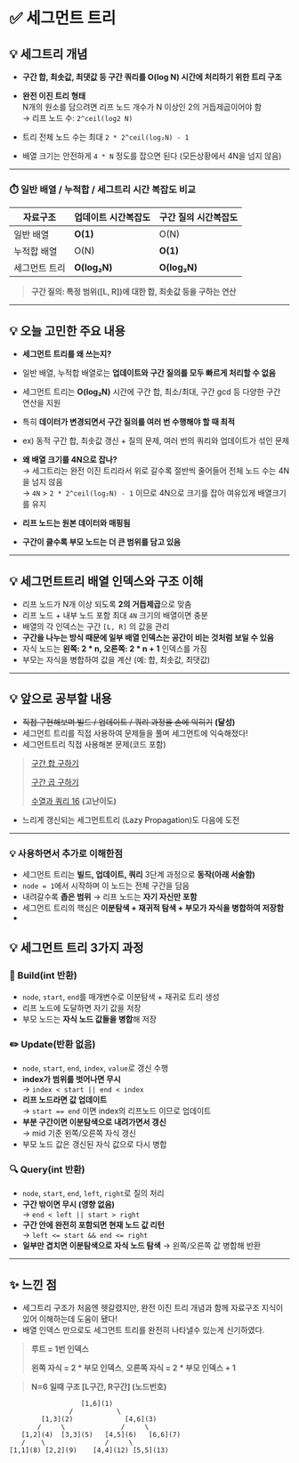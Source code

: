 # ✅ 세그먼트 트리 

## 💡 세그트리 개념

- **구간 합, 최솟값, 최댓값 등 구간 쿼리를 O(log N) 시간에 처리하기 위한 트리 구조**
- **완전 이진 트리 형태**  
  N개의 원소를 담으려면 리프 노드 개수가 N 이상인 2의 거듭제곱이어야 함  
  → 리프 노드 수: `2^ceil(log2 N)`

- 트리 전체 노드 수는 최대 `2 * 2^ceil(log₂N) - 1`
- 배열 크기는 안전하게 `4 * N` 정도를 잡으면 된다 (모든상황에서 4N을 넘지 않음)

---
### ⏱️ 일반 배열 / 누적합 / 세그트리 시간 복잡도 비교

| 자료구조         | 업데이트 시간복잡도           | 구간 질의 시간복잡도 |
|------------------|------------------------------|----------------------|
| 일반 배열         |**O(1)**                          | O(N)                 |
| 누적합 배열       | O(N)                      | **O(1)**                 |
| 세그먼트 트리     | **O(log₂N)**                      | **O(log₂N)**             |
> **구간 질의: 특정 범위([L, R])에 대한 합, 최솟값 등을 구하는 연산**
---

## 💡 오늘 고민한 주요 내용

- **세그먼트 트리를 왜 쓰는지?**

- 일반 배열, 누적합 배열로는 **업데이트와 구간 질의를 모두 빠르게 처리할 수 없음**
- 세그먼트 트리는 **O(log₂N)** 시간에 구간 합, 최소/최대, 구간 gcd 등 다양한 구간 연산을 지원  
- 특히 **데이터가 변경되면서 구간 질의를 여러 번 수행해야 할 때 최적**
- ex) 동적 구간 합, 최솟값 갱신 + 질의 문제, 여러 번의 쿼리와 업데이트가 섞인 문제

 
- **왜 배열 크기를 4N으로 잡나?**  
  → 세그트리는 완전 이진 트리라서 위로 갈수록 절반씩 줄어들어 전체 노드 수는 4N을 넘지 않음  
  → `4N` > `2 * 2^ceil(log₂N) - 1` 이므로 4N으로 크기를 잡아 여유있게 배열크기를 유지

- **리프 노드는 원본 데이터와 매핑됨**
- **구간이 클수록 부모 노드는 더 큰 범위를 담고 있음**

---

## 💡 세그먼트트리 배열 인덱스와 구조 이해

- 리프 노드가 N개 이상 되도록 **2의 거듭제곱**으로 맞춤  
- 리프 노드 + 내부 노드 포함 최대 `4N` 크기의 배열이면 충분  
- 배열의 각 인덱스는 구간 `[L, R]` 의 값을 관리  
- **구간을 나누는 방식 때문에 일부 배열 인덱스는 공간이 비는 것처럼 보일 수 있음**  
- 자식 노드는 **왼쪽: 2 * n, 오른쪽: 2 * n + 1** 인덱스를 가짐  
- 부모는 자식을 병합하여 값을 계산 (예: 합, 최솟값, 최댓값)


---

## 💡 앞으로 공부할 내용

- ~~직접 구현해보며 빌드 / 업데이트 / 쿼리 과정을 손에 익히기~~ **(달성)**
- 세그먼트 트리를 직접 사용하여 문제들을 풀며 세그먼트에 익숙해졌다!
- 세그먼트트리 직접 사용해본 문제(코드 포함)
> [구간 합 구하기](https://github.com/Syldris/Baekjoon-Study/tree/main/C%23/%EB%B0%B1%EC%A4%80/Gold/2042.%E2%80%85%EA%B5%AC%EA%B0%84%E2%80%85%ED%95%A9%E2%80%85%EA%B5%AC%ED%95%98%EA%B8%B0)
>
> [구간 곱 구하기](https://github.com/Syldris/Baekjoon-Study/tree/main/C%23/%EB%B0%B1%EC%A4%80/Gold/11505.%E2%80%85%EA%B5%AC%EA%B0%84%E2%80%85%EA%B3%B1%E2%80%85%EA%B5%AC%ED%95%98%EA%B8%B0)
>
> [수열과 쿼리 16](https://github.com/Syldris/Baekjoon-Study/tree/main/C%23/%EB%B0%B1%EC%A4%80/Gold/14428.%E2%80%85%EC%88%98%EC%97%B4%EA%B3%BC%E2%80%85%EC%BF%BC%EB%A6%AC%E2%80%8516) **(고난이도)**
- 느리게 갱신되는 세그먼트트리 (Lazy Propagation)도 다음에 도전

---
### 💡 사용하면서 추가로 이해한점
- 세그먼트 트리는 **빌드, 업데이트, 쿼리** 3단계 과정으로 **동작(아래 서술함)**  
- `node = 1`에서 시작하며 이 노드는 전체 구간을 담음  
- 내려갈수록 **좁은 범위** → 리프 노드는 **자기 자신만 포함**  
- 세그먼트 트리의 핵심은 **이분탐색 + 재귀적 탐색 + 부모가 자식을 병합하여 저장함**
- 
## 💡 세그먼트 트리 3가지 과정

### 🌱 Build(int 반환)
- `node`, `start`, `end`를 매개변수로 이분탐색 + 재귀로 트리 생성
- 리프 노드에 도달하면 자기 값을 저장  
- 부모 노드는 **자식 노드 값들을 병합**해 저장  

### ✏️ Update(반환 없음)
- `node`, `start`, `end`, `index`, `value`로 갱신 수행  
- **index가 범위를 벗어나면 무시**  
  → `index < start || end < index`
- **리프 노드라면 값 업데이트**  
  → `start == end` 이면 index의 리프노드 이므로 업데이트  
- **부분 구간이면 이분탐색으로 내려가면서 갱신**  
  → mid 기준 왼쪽/오른쪽 자식 갱신  
- 부모 노드 값은 갱신된 자식 값으로 다시 병합  

### 🔍 Query(int 반환)
- `node`, `start`, `end`, `left`, `right`로 질의 처리  
- **구간 밖이면 무시 (영향 없음)**  
  → `end < left || start > right`
- **구간 안에 완전히 포함되면 현재 노드 값 리턴**  
  → `left <= start && end <= right`
- **일부만 겹치면 이분탐색으로 자식 노드 탐색**
  → 왼쪽/오른쪽 값 병합해 반환  

--- 

## ✨ 느낀 점

- 세그트리 구조가 처음엔 헷갈렸지만, 완전 이진 트리 개념과 함께 자료구조 지식이 있어 이해하는데 도움이 됐다!
- 배열 인덱스 만으로도 세그먼트 트리를 완전히 나타낼수 있는게 신기하였다.
> **루트 = 1번 인덱스**
>
> **왼쪽 자식 = 2 * 부모 인덱스**, **오른쪽 자식 = 2 * 부모 인덱스 + 1**

> **N=6 일때 구조 [L구간, R구간] (노드번호)**
```
                  [1,6](1) 
               /           \
        [1,3](2)             [4,6](3)
       /     \              /     \
   [1,2](4)  [3,3](5)   [4,5](6)   [6,6](7)
   /    \               /     \
[1,1](8) [2,2](9)    [4,4](12) [5,5](13)

```

